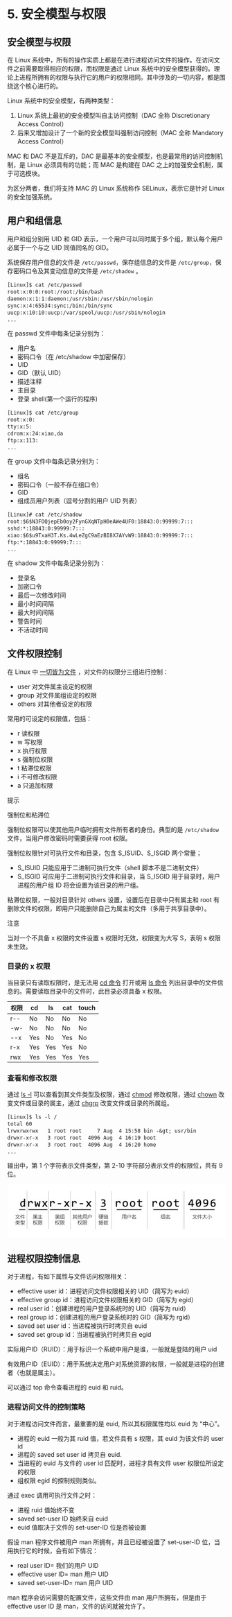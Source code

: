 # 5. 安全模型与权限

## 安全模型与权限

在 Linux 系统中，所有的操作实质上都是在进行进程访问文件的操作。在访问文件之前需要取得相应的权限，而权限是通过 Linux 系统中的安全模型获得的。理论上进程所拥有的权限与执行它的用户的权限相同。其中涉及的一切内容，都是围绕这个核心进行的。

Linux 系统中的安全模型，有两种类型：

1. Linux 系统上最初的安全模型叫自主访问控制（DAC 全称 Discretionary Access Control）
2. 后来又增加设计了一个新的安全模型叫强制访问控制（MAC 全称 Mandatory Access Control）

MAC 和 DAC 不是互斥的，DAC 是最基本的安全模型，也是最常用的访问控制机制，是 Linux 必须具有的功能；而 MAC 是构建在 DAC 之上的加强安全机制，属于可选模块。

为区分两者，我们将支持 MAC 的 Linux 系统称作 SELinux，表示它是针对 Linux 的安全加强系统。

## 用户和组信息

用户和组分别用 UID 和 GID 表示，一个用户可以同时属于多个组，默认每个用户必属于一个与之 UID 同值同名的 GID。

系统保存用户信息的文件是 `/etc/passwd`​ ，保存组信息的文件是 `/etc/group`​ ，保存密码口令及其变动信息的文件是 `/etc/shadow`​ 。

```
[Linux]$ cat /etc/passwd
root:x:0:0:root:/root:/bin/bash
daemon:x:1:1:daemon:/usr/sbin:/usr/sbin/nologin
sync:x:4:65534:sync:/bin:/bin/sync
uucp:x:10:10:uucp:/var/spool/uucp:/usr/sbin/nologin
...
```

在 passwd 文件中每条记录分别为：

* 用户名
* 密码口令（在 /etc/shadow 中加密保存）
* UID
* GID（默认 UID）
* 描述注释
* 主目录
* 登录 shell(第一个运行的程序)

```
[Linux]$ cat /etc/group
root:x:0:
tty:x:5:
cdrom:x:24:xiao,da
ftp:x:113:
...
```

在 group 文件中每条记录分别为：

* 组名
* 密码口令（一般不存在组口令）
* GID
* 组成员用户列表（逗号分割的用户 UID 列表）

```
[Linux]# cat /etc/shadow
root:$6$N3FOQjepEb0oy2FynGXqNTpH0eAWe4UF0:18843:0:99999:7:::
sshd:*:18843:0:99999:7:::
xiao:$6$u9TxaH3T.Ks.4wLeZgC9aEzBI8X7AYvW9:18843:0:99999:7:::
ftp:*:18843:0:99999:7:::
...
```

在 shadow 文件中每条记录分别为：

* 登录名
* 加密口令
* 最后一次修改时间
* 最小时间间隔
* 最大时间间隔
* 警告时间
* 不活动时间

## 文件权限控制

在 Linux 中 [一切皆为文件](https://gnu-linux.readthedocs.io/zh/latest/Chapter03/00_file.html) ，对文件的权限分三组进行控制：

* user 对文件属主设定的权限
* group 对文件属组设定的权限
* others 对其他者设定的权限

常用的可设定的权限值，包括：

* r 读权限
* w 写权限
* x 执行权限
* s 强制位权限
* t 粘滞位权限
* i 不可修改权限
* a 只追加权限

提示

强制位和粘滞位

强制位权限可以使其他用户临时拥有文件所有者的身份。典型的是 `/etc/shadow`​ 文件，当用户修改密码时需要获得 root 权限。

强制位权限针对可执行文件和目录，包含 S\_ISUID、S\_ISGID 两个常量；

* S\_ISUID 只能应用于二进制可执行文件（shell 脚本不是二进制文件）
* S\_ISGID 可应用于二进制可执行文件和目录，当 S\_ISGID 用于目录时，用户进程的用户组 ID 将会设置为该目录的用户组。

粘滞位权限，一般对目录针对 others 设置，设置后在目录中只有属主和 root 有删除文件的权限，即用户只能删除自己为属主的文件（多用于共享目录中）。

注意

当对一个不具备 x 权限的文件设置 s 权限时无效，权限变为大写 S，表明 s 权限未生效。

### 目录的 x 权限

当目录只有读取权限时，是无法用 [cd 命令](https://gnu-linux.readthedocs.io/zh/latest/Chapter01/00_cd.html#cmd-cd) 打开或用 [ls 命令](https://gnu-linux.readthedocs.io/zh/latest/Chapter01/00_ls.html#cmd-ls) 列出目录中的文件信息的。需要读取目录中的文件时，此目录必须具备 x 权限。

|权限|cd|ls|cat|touch|
| ---------| -----| -----| -----| -------|
|r--|No|No|No|No|
|\-w-|No|No|No|No|
|\--x|Yes|No|Yes|No|
|r-x|Yes|Yes|Yes|No|
|rwx|Yes|Yes|Yes|Yes|

### 查看和修改权限

通过 [ls -l](https://gnu-linux.readthedocs.io/zh/latest/Chapter01/00_ls.html#cmd-ls) 可以查看到其文件类型及权限，通过 [chmod](https://gnu-linux.readthedocs.io/zh/latest/Chapter01/00_chmod.html#cmd-chmod) 修改权限，通过 [chown](https://gnu-linux.readthedocs.io/zh/latest/Chapter01/00_chown.html#cmd-chown) 改变文件或目录的属主，通过 [chgrp](https://gnu-linux.readthedocs.io/zh/latest/Chapter01/00_chgrp.html#cmd-chgrp) 改变文件或目录的所属组。

```
[Linux]$ ls -l /
total 60
lrwxrwxrwx   1 root root     7 Aug  4 15:58 bin -&gt; usr/bin
drwxr-xr-x   3 root root  4096 Aug  4 16:19 boot
drwxr-xr-x   3 root root  4096 Aug  4 16:20 home
...
```

输出中，第 1 个字符表示文件类型，第 2-10 字符部分表示文件的权限位，共有 9 位。

![../_images/permission.01.jpg](assets/net-img-permission.01-20240403220009-2k4667o.jpg)

## 进程权限控制信息

对于进程，有如下属性与文件访问权限相关：

* effective user id：进程访问文件权限相关的 UID（简写为 euid）
* effective group id：进程访问文件权限相关的 GID（简写为 egid）
* real user id：创建进程的用户登录系统时的 UID（简写为 ruid）
* real group id：创建进程的用户登录系统时的 GID（简写为 rgid）
* saved set user id：当进程被执行时拷贝自 euid
* saved set group id：当进程被执行时拷贝自 egid

实际用户ID（RUID）：用于标识一个系统中用户是谁，一般就是登陆的用户 uid

有效用户ID（EUID）：用于系统决定用户对系统资源的权限，一般就是进程的创建者（也就是属主）。

可以通过 top 命令查看进程的 euid 和 ruid。

### 进程访问文件的控制策略

对于进程访问文件而言，最重要的是 euid, 所以其权限属性均以 euid 为 “中心”。

* 进程的 euid 一般为其 ruid 值，若文件具有 s 权限，其 euid 为该文件的 user id
* 进程的 saved set user id 拷贝自 euid.
* 当进程的 euid 与文件的 user id 匹配时，进程才具有文件 user 权限位所设定的权限
* 组权限 egid 的控制规则类似。

通过 exec 调用可执行文件之时：

* 进程 ruid 值始终不变
* saved set-user ID 始终来自 euid
* euid 值取决于文件的 set-user-ID 位是否被设置

假设 man 程序文件被用户 man 所拥有，并且已经被设置了 set-user-ID 位，当用执行它的时候，会有如下情况：

* real user ID= 我们的用户 UID
* effective user ID= man 用户 UID
* saved set-user-ID= man 用户 UID

man 程序会访问需要的配置文件，这些文件由 man 用户所拥有，但是由于 effective user ID 是 man，文件的访问就被允许了。

